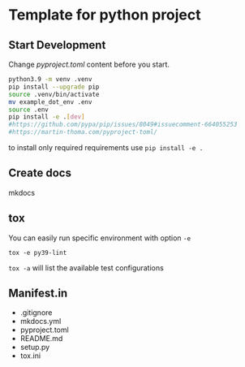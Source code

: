 # Template for python project

## Start Development

Change *pyproject.toml* content before you start. 

```bash
python3.9 -m venv .venv
pip install --upgrade pip
source .venv/bin/activate
mv example_dot_env .env
source .env
pip install -e .[dev]
#https://github.com/pypa/pip/issues/8049#issuecomment-664055253
#https://martin-thoma.com/pyproject-toml/
```
to install only required requirements use `pip install -e .`

## Create docs
mkdocs

## tox

You can easily run specific environment with option `-e`

```
tox -e py39-lint
```

`tox -a` will list the available test configurations


## Manifest.in

- .gitignore
- mkdocs.yml
- pyproject.toml
- README.md
- setup.py
- tox.ini